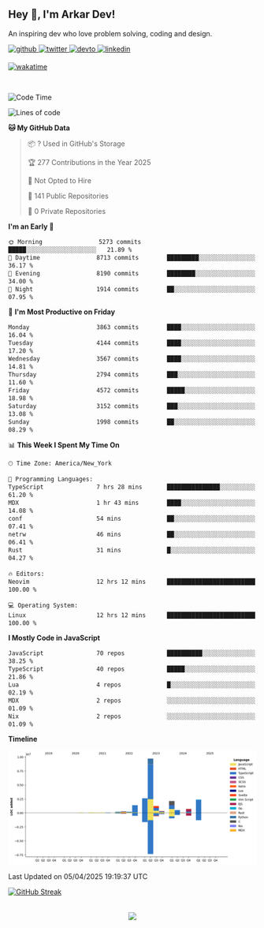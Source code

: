 ## Hey 👋, I'm Arkar Dev!  

An inspiring dev who love problem solving, coding and design.

<a href="https://github.com/Riley1101" target="_blank">
<img src=https://img.shields.io/badge/github-%2324292e.svg?&style=for-the-badge&logo=github&logoColor=white alt=github style="margin-bottom: 5px;" />
</a>
<a href="https://twitter.com/arkardev" target="_blank">
<img src=https://img.shields.io/badge/twitter-%2300acee.svg?&style=for-the-badge&logo=twitter&logoColor=white alt=twitter style="margin-bottom: 5px;" />
</a>
<a href="https://dev.to/riley1101" target="_blank">
<img src=https://img.shields.io/badge/dev.to-%2308090A.svg?&style=for-the-badge&logo=dev.to&logoColor=white alt=devto style="margin-bottom: 5px;" />
</a>
<a href="https://linkedin.com/in/arkar-kaung-myat" target="_blank">
<img src=https://img.shields.io/badge/linkedin-%231E77B5.svg?&style=for-the-badge&logo=linkedin&logoColor=white alt=linkedin style="margin-bottom: 5px;" />
</a>
  
[![wakatime](https://wakatime.com/badge/user/cf23b6e3-75f8-4c04-b0e3-273191c8d2ec.svg)](https://wakatime.com/@cf23b6e3-75f8-4c04-b0e3-273191c8d2ec)

<br/>

<!--START_SECTION:waka-->
![Code Time](http://img.shields.io/badge/Code%20Time-1%2C357%20hrs%2011%20mins-blue)

![Lines of code](https://img.shields.io/badge/From%20Hello%20World%20I%27ve%20Written-22.1%20million%20lines%20of%20code-blue)

**🐱 My GitHub Data** 

> 📦 ? Used in GitHub's Storage 
 > 
> 🏆 277 Contributions in the Year 2025
 > 
> 🚫 Not Opted to Hire
 > 
> 📜 141 Public Repositories 
 > 
> 🔑 0 Private Repositories 
 > 
**I'm an Early 🐤** 

```text
🌞 Morning                5273 commits        █████░░░░░░░░░░░░░░░░░░░░   21.89 % 
🌆 Daytime                8713 commits        █████████░░░░░░░░░░░░░░░░   36.17 % 
🌃 Evening                8190 commits        ████████░░░░░░░░░░░░░░░░░   34.00 % 
🌙 Night                  1914 commits        ██░░░░░░░░░░░░░░░░░░░░░░░   07.95 % 
```
📅 **I'm Most Productive on Friday** 

```text
Monday                   3863 commits        ████░░░░░░░░░░░░░░░░░░░░░   16.04 % 
Tuesday                  4144 commits        ████░░░░░░░░░░░░░░░░░░░░░   17.20 % 
Wednesday                3567 commits        ████░░░░░░░░░░░░░░░░░░░░░   14.81 % 
Thursday                 2794 commits        ███░░░░░░░░░░░░░░░░░░░░░░   11.60 % 
Friday                   4572 commits        █████░░░░░░░░░░░░░░░░░░░░   18.98 % 
Saturday                 3152 commits        ███░░░░░░░░░░░░░░░░░░░░░░   13.08 % 
Sunday                   1998 commits        ██░░░░░░░░░░░░░░░░░░░░░░░   08.29 % 
```


📊 **This Week I Spent My Time On** 

```text
🕑︎ Time Zone: America/New_York

💬 Programming Languages: 
TypeScript               7 hrs 28 mins       ███████████████░░░░░░░░░░   61.20 % 
MDX                      1 hr 43 mins        ████░░░░░░░░░░░░░░░░░░░░░   14.08 % 
conf                     54 mins             ██░░░░░░░░░░░░░░░░░░░░░░░   07.41 % 
netrw                    46 mins             ██░░░░░░░░░░░░░░░░░░░░░░░   06.41 % 
Rust                     31 mins             █░░░░░░░░░░░░░░░░░░░░░░░░   04.27 % 

🔥 Editors: 
Neovim                   12 hrs 12 mins      █████████████████████████   100.00 % 

💻 Operating System: 
Linux                    12 hrs 12 mins      █████████████████████████   100.00 % 
```

**I Mostly Code in JavaScript** 

```text
JavaScript               70 repos            ██████████░░░░░░░░░░░░░░░   38.25 % 
TypeScript               40 repos            █████░░░░░░░░░░░░░░░░░░░░   21.86 % 
Lua                      4 repos             █░░░░░░░░░░░░░░░░░░░░░░░░   02.19 % 
MDX                      2 repos             ░░░░░░░░░░░░░░░░░░░░░░░░░   01.09 % 
Nix                      2 repos             ░░░░░░░░░░░░░░░░░░░░░░░░░   01.09 % 
```



**Timeline**

![Lines of Code chart](https://raw.githubusercontent.com/Riley1101/Riley1101/main/assets/bar_graph.png)


 Last Updated on 05/04/2025 19:19:37 UTC
<!--END_SECTION:waka-->

[![GitHub Streak](https://streak-stats.demolab.com?user=Riley1101)](https://git.io/streak-stats)
  
<br/>  
<div align="center">
<img src="https://komarev.com/ghpvc/?username=Riley1101&&style=flat-square" align="center" />
</div>  

